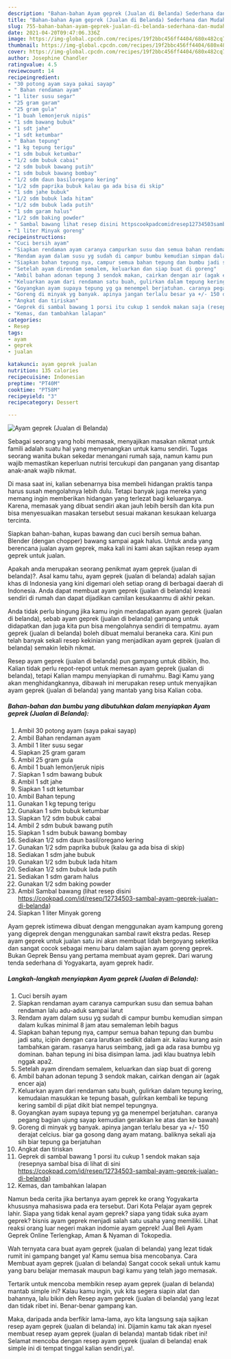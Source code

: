 ```yaml
---
description: "Bahan-bahan Ayam geprek (Jualan di Belanda) Sederhana dan Mudah Dibuat"
title: "Bahan-bahan Ayam geprek (Jualan di Belanda) Sederhana dan Mudah Dibuat"
slug: 755-bahan-bahan-ayam-geprek-jualan-di-belanda-sederhana-dan-mudah-dibuat
date: 2021-04-20T09:47:06.336Z
image: https://img-global.cpcdn.com/recipes/19f2bbc456ff4404/680x482cq70/ayam-geprek-jualan-di-belanda-foto-resep-utama.jpg
thumbnail: https://img-global.cpcdn.com/recipes/19f2bbc456ff4404/680x482cq70/ayam-geprek-jualan-di-belanda-foto-resep-utama.jpg
cover: https://img-global.cpcdn.com/recipes/19f2bbc456ff4404/680x482cq70/ayam-geprek-jualan-di-belanda-foto-resep-utama.jpg
author: Josephine Chandler
ratingvalue: 4.5
reviewcount: 14
recipeingredient:
- "30 potong ayam saya pakai sayap"
- " Bahan rendaman ayam"
- "1 liter susu segar"
- "25 gram garam"
- "25 gram gula"
- "1 buah lemonjeruk nipis"
- "1 sdm bawang bubuk"
- "1 sdt jahe"
- "1 sdt ketumbar"
- " Bahan tepung"
- "1 kg tepung terigu"
- "1 sdm bubuk ketumbar"
- "1/2 sdm bubuk cabai"
- "2 sdm bubuk bawang putih"
- "1 sdm bubuk bawang bombay"
- "1/2 sdm daun basiloregano kering"
- "1/2 sdm paprika bubuk kalau ga ada bisa di skip"
- "1 sdm jahe bubuk"
- "1/2 sdm bubuk lada hitam"
- "1/2 sdm bubuk lada putih"
- "1 sdm garam halus"
- "1/2 sdm baking powder"
- " Sambal bawang lihat resep disini httpscookpadcomidresep12734503sambalayamgeprekjualandibelanda"
- "1 liter Minyak goreng"
recipeinstructions:
- "Cuci bersih ayam"
- "Siapkan rendaman ayam caranya campurkan susu dan semua bahan rendaman lalu adu-aduk sampai larut"
- "Rendam ayam dalam susu yg sudah di campur bumbu kemudian simpan dalam kulkas minimal 8 jam atau semaleman lebih bagus"
- "Siapkan bahan tepung nya, campur semua bahan tepung dan bumbu jadi satu, icipin dengan cara larutkan sedikit dalam air. kalau kurang asin tambahkan garam. rasanya harus seimbang, jadi ga ada rasa bumbu yg dominan. bahan tepung ini bisa disimpan lama. jadi klau buatnya lebih nggak apa2."
- "Setelah ayam direndam semalem, keluarkan dan siap buat di goreng"
- "Ambil bahan adonan tepung 3 sendok makan, cairkan dengan air (agak encer aja)"
- "Keluarkan ayam dari rendaman satu buah, gulirkan dalam tepung kering, kemudaian masukkan ke tepung basah, gulirkan kembali ke tepung kering sambil di pijat dikit biat nempel tepungnya."
- "Goyangkan ayam supaya tepung yg ga menempel berjatuhan. caranya pegang bagian ujung sayap kemudian gerakkan ke atas dan ke bawah)"
- "Goreng di minyak yg banyak. apinya jangan terlalu besar ya +/- 150 derajat celcius. biar ga gosong dang ayam matang. baliknya sekali aja sih biar tepung ga berjatuhan"
- "Angkat dan tiriskan"
- "Geprek di sambal bawang 1 porsi itu cukup 1 sendok makan saja (resepnya sambal bisa di lihat di sini https://cookpad.com/id/resep/12734503-sambal-ayam-geprek-jualan-di-belanda)"
- "Kemas, dan tambahkan lalapan"
categories:
- Resep
tags:
- ayam
- geprek
- jualan

katakunci: ayam geprek jualan 
nutrition: 135 calories
recipecuisine: Indonesian
preptime: "PT40M"
cooktime: "PT58M"
recipeyield: "3"
recipecategory: Dessert

---
```



![Ayam geprek (Jualan di Belanda)](https://img-global.cpcdn.com/recipes/19f2bbc456ff4404/680x482cq70/ayam-geprek-jualan-di-belanda-foto-resep-utama.jpg)

Sebagai seorang yang hobi memasak, menyajikan masakan nikmat untuk famili adalah suatu hal yang menyenangkan untuk kamu sendiri. Tugas seorang  wanita bukan sekedar menangani rumah saja, namun kamu pun wajib memastikan keperluan nutrisi tercukupi dan panganan yang disantap anak-anak wajib nikmat.

Di masa  saat ini, kalian sebenarnya bisa membeli hidangan praktis tanpa harus susah mengolahnya lebih dulu. Tetapi banyak juga mereka yang memang ingin memberikan hidangan yang terlezat bagi keluarganya. Karena, memasak yang dibuat sendiri akan jauh lebih bersih dan kita pun bisa menyesuaikan masakan tersebut sesuai makanan kesukaan keluarga tercinta. 

Siapkan bahan-bahan, kupas bawang dan cuci bersih semua bahan. Blender (dengan chopper) bawang sampai agak halus. Untuk anda yang berencana jualan ayam geprek, maka kali ini kami akan sajikan resep ayam geprek untuk jualan.

Apakah anda merupakan seorang penikmat ayam geprek (jualan di belanda)?. Asal kamu tahu, ayam geprek (jualan di belanda) adalah sajian khas di Indonesia yang kini digemari oleh setiap orang di berbagai daerah di Indonesia. Anda dapat membuat ayam geprek (jualan di belanda) kreasi sendiri di rumah dan dapat dijadikan camilan kesukaanmu di akhir pekan.

Anda tidak perlu bingung jika kamu ingin mendapatkan ayam geprek (jualan di belanda), sebab ayam geprek (jualan di belanda) gampang untuk didapatkan dan juga kita pun bisa mengolahnya sendiri di tempatmu. ayam geprek (jualan di belanda) boleh dibuat memalui beraneka cara. Kini pun telah banyak sekali resep kekinian yang menjadikan ayam geprek (jualan di belanda) semakin lebih nikmat.

Resep ayam geprek (jualan di belanda) pun gampang untuk dibikin, lho. Kalian tidak perlu repot-repot untuk memesan ayam geprek (jualan di belanda), tetapi Kalian mampu menyiapkan di rumahmu. Bagi Kamu yang akan menghidangkannya, dibawah ini merupakan resep untuk menyajikan ayam geprek (jualan di belanda) yang mantab yang bisa Kalian coba.

<!--inarticleads1-->

##### Bahan-bahan dan bumbu yang dibutuhkan dalam menyiapkan Ayam geprek (Jualan di Belanda):

1. Ambil 30 potong ayam (saya pakai sayap)
1. Ambil  Bahan rendaman ayam
1. Ambil 1 liter susu segar
1. Siapkan 25 gram garam
1. Ambil 25 gram gula
1. Ambil 1 buah lemon/jeruk nipis
1. Siapkan 1 sdm bawang bubuk
1. Ambil 1 sdt jahe
1. Siapkan 1 sdt ketumbar
1. Ambil  Bahan tepung
1. Gunakan 1 kg tepung terigu
1. Gunakan 1 sdm bubuk ketumbar
1. Siapkan 1/2 sdm bubuk cabai
1. Ambil 2 sdm bubuk bawang putih
1. Siapkan 1 sdm bubuk bawang bombay
1. Sediakan 1/2 sdm daun basil/oregano kering
1. Gunakan 1/2 sdm paprika bubuk (kalau ga ada bisa di skip)
1. Sediakan 1 sdm jahe bubuk
1. Gunakan 1/2 sdm bubuk lada hitam
1. Sediakan 1/2 sdm bubuk lada putih
1. Sediakan 1 sdm garam halus
1. Gunakan 1/2 sdm baking powder
1. Ambil  Sambal bawang (lihat resep disini https://cookpad.com/id/resep/12734503-sambal-ayam-geprek-jualan-di-belanda)
1. Siapkan 1 liter Minyak goreng


Ayam geprek istimewa dibuat dengan menggunakan ayam kampung goreng yang digeprek dengan menggunakan sambal rawit ekstra pedas. Resep ayam geprek untuk jualan satu ini akan membuat lidah bergoyang seketika dan sangat cocok sebagai menu baru dalam sajian ayam goreng geprek. Bukan Geprek Bensu yang pertama membuat ayam geprek. Dari warung tenda sederhana di Yogyakarta, ayam geprek hadir. 

<!--inarticleads2-->

##### Langkah-langkah menyiapkan Ayam geprek (Jualan di Belanda):

1. Cuci bersih ayam
1. Siapkan rendaman ayam caranya campurkan susu dan semua bahan rendaman lalu adu-aduk sampai larut
1. Rendam ayam dalam susu yg sudah di campur bumbu kemudian simpan dalam kulkas minimal 8 jam atau semaleman lebih bagus
1. Siapkan bahan tepung nya, campur semua bahan tepung dan bumbu jadi satu, icipin dengan cara larutkan sedikit dalam air. kalau kurang asin tambahkan garam. rasanya harus seimbang, jadi ga ada rasa bumbu yg dominan. bahan tepung ini bisa disimpan lama. jadi klau buatnya lebih nggak apa2.
1. Setelah ayam direndam semalem, keluarkan dan siap buat di goreng
1. Ambil bahan adonan tepung 3 sendok makan, cairkan dengan air (agak encer aja)
1. Keluarkan ayam dari rendaman satu buah, gulirkan dalam tepung kering, kemudaian masukkan ke tepung basah, gulirkan kembali ke tepung kering sambil di pijat dikit biat nempel tepungnya.
1. Goyangkan ayam supaya tepung yg ga menempel berjatuhan. caranya pegang bagian ujung sayap kemudian gerakkan ke atas dan ke bawah)
1. Goreng di minyak yg banyak. apinya jangan terlalu besar ya +/- 150 derajat celcius. biar ga gosong dang ayam matang. baliknya sekali aja sih biar tepung ga berjatuhan
1. Angkat dan tiriskan
1. Geprek di sambal bawang 1 porsi itu cukup 1 sendok makan saja (resepnya sambal bisa di lihat di sini https://cookpad.com/id/resep/12734503-sambal-ayam-geprek-jualan-di-belanda)
1. Kemas, dan tambahkan lalapan


Namun beda cerita jika bertanya ayam geprek ke orang Yogyakarta khususnya mahasiswa pada era tersebut. Dari Kota Pelajar ayam geprek lahir. Siapa yang tidak kenal ayam geprek? siapa yang tidak suka ayam geprek? bisnis ayam geprek menjadi salah satu usaha yang memiliki. Lihat reaksi orang luar negeri makan indomie ayam geprek! Jual Beli Ayam Geprek Online Terlengkap, Aman &amp; Nyaman di Tokopedia. 

Wah ternyata cara buat ayam geprek (jualan di belanda) yang lezat tidak rumit ini gampang banget ya! Kamu semua bisa mencobanya. Cara Membuat ayam geprek (jualan di belanda) Sangat cocok sekali untuk kamu yang baru belajar memasak maupun bagi kamu yang telah jago memasak.

Tertarik untuk mencoba membikin resep ayam geprek (jualan di belanda) mantab simple ini? Kalau kamu ingin, yuk kita segera siapin alat dan bahannya, lalu bikin deh Resep ayam geprek (jualan di belanda) yang lezat dan tidak ribet ini. Benar-benar gampang kan. 

Maka, daripada anda berfikir lama-lama, ayo kita langsung saja sajikan resep ayam geprek (jualan di belanda) ini. Dijamin kamu tak akan nyesel membuat resep ayam geprek (jualan di belanda) mantab tidak ribet ini! Selamat mencoba dengan resep ayam geprek (jualan di belanda) enak simple ini di tempat tinggal kalian sendiri,ya!.

